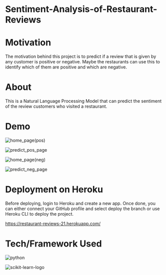 # Sentiment-Analysis-of-Restaurant-Reviews

# Motivation
The motivation behind this project is to predict if a review that is given by any customer is positive or negative. Maybe the restaurants can use this to identify which of them are positive and which are negative.

# About
This is a Natural Language Processing Model that can predict the sentiment of the review customers who visited a restaurant.

# Demo
![home_page(pos)](https://user-images.githubusercontent.com/66258607/110284278-8e922180-8007-11eb-9bf8-21c056998b82.PNG)

![predict_pos_page](https://user-images.githubusercontent.com/66258607/110284341-ac5f8680-8007-11eb-93c5-c80e221f3182.PNG)

![home_page(neg)](https://user-images.githubusercontent.com/66258607/110284409-c8fbbe80-8007-11eb-9a14-1c60880f1299.PNG)

![predict_neg_page](https://user-images.githubusercontent.com/66258607/110284502-ec266e00-8007-11eb-8f33-cebb740f860c.PNG)

# Deployment on Heroku
Before deploying, login to Heroku and create a new app. Once done, you can either connect your GitHub profile and select deploy the branch or use Heroku CLI to deploy the project. 

https://restaurant-reviews-21.herokuapp.com/

# Tech/Framework Used
![python](https://user-images.githubusercontent.com/66258607/110285426-3e1bc380-8009-11eb-84d1-0543a73f422d.png)

![scikit-learn-logo](https://user-images.githubusercontent.com/66258607/110285544-673c5400-8009-11eb-9afa-cca3eba42a55.png)





